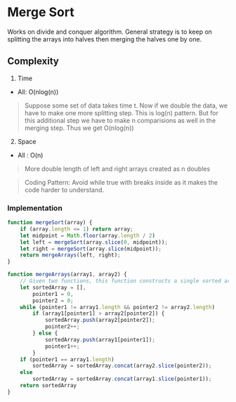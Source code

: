 # Merge Sort
Works on divide and conquer algorithm. General strategy is to keep on splitting the arrays into halves then merging the halves one by one.

## Complexity
1. Time
* All: O(nlog(n))
> Suppose some set of data takes time t. Now if we double the data, we have to make one more splitting step. This is log(n) pattern. But for this additional step we have to make n comparisions as well in the merging step. Thus we get O(nlog(n))

2. Space
* All : O(n)
> More double length of left and right arrays created as n doubles

> Coding Pattern: Avoid while true with breaks inside as it makes the code harder to understand.

### Implementation
```javascript
function mergeSort(array) {
    if (array.length <= 1) return array;
    let midpoint = Math.floor(array.length / 2)
    let left = mergeSort(array.slice(0, midpoint));
    let right = mergeSort(array.slice(midpoint));
    return mergeArrays(left, right);
}

function mergeArrays(array1, array2) {
    // Given two functions, this function constructs a single sorted array
    let sortedArray = [],
        pointer1 = 0,
        pointer2 = 0;
    while (pointer1 != array1.length && pointer2 != array2.length)
        if (array1[pointer1] > array2[pointer2]) {
            sortedArray.push(array2[pointer2]);
            pointer2++;
        } else {
            sortedArray.push(array1[pointer1]);
            pointer1++;
        }
    if (pointer1 == array1.length)
        sortedArray = sortedArray.concat(array2.slice(pointer2));
    else
        sortedArray = sortedArray.concat(array1.slice(pointer1));
    return sortedArray
}
```